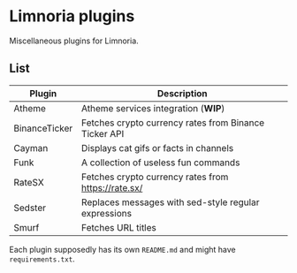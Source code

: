 # Limnoria plugins

Miscellaneous plugins for Limnoria.

## List

| Plugin         | Description                                          |
| -------------  | ---------------------------------------------------- |
| Atheme        | Atheme services integration (**WIP**)                 |
| BinanceTicker | Fetches crypto currency rates from Binance Ticker API |
| Cayman        | Displays cat gifs or facts in channels                |
| Funk          | A collection of useless fun commands                  |
| RateSX        | Fetches crypto currency rates from https://rate.sx/   |
| Sedster       | Replaces messages with sed-style regular expressions  |
| Smurf         | Fetches URL titles                                    |

Each plugin supposedly has its own `README.md` and might have `requirements.txt`.
